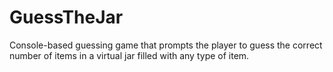 # GuessTheJar
 Console-based guessing game that prompts the player to guess the correct number of items in a virtual jar filled with any type of item. 
